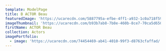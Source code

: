 ```yaml
---
template: ModelPage
title: B ACTOR Beau
featuredImage: 'https://ucarecdn.com/5887795a-efbe-4ff1-a932-1c0a718f5921/'
imageThumbnail: 'https://ucarecdn.com/b93b7ab8-7b8e-460b-8ce7-70ca5d6503a1/'
firstName: ACTOR Beau
collection: Actors
imagePortfolio:
  - image: 'https://ucarecdn.com/74454469-ab41-4010-99f3-d8763cfaffad/'
---
```


